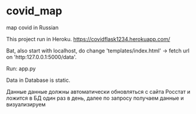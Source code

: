 # covid_map
map covid in Russian


This project run in Heroku. https://covidflask1234.herokuapp.com/

Bat, also start with localhost, do change 'templates/index.html' -> fetch url on 'http:127.0.0.1:5000/data'.

Run:
  app.py
  
 
Data in Database is static. 

Данные данные должны автоматически обновляться с сайта Росстат и ложится в БД один раз в день, далее по запросу получаем данные и визуализируем
